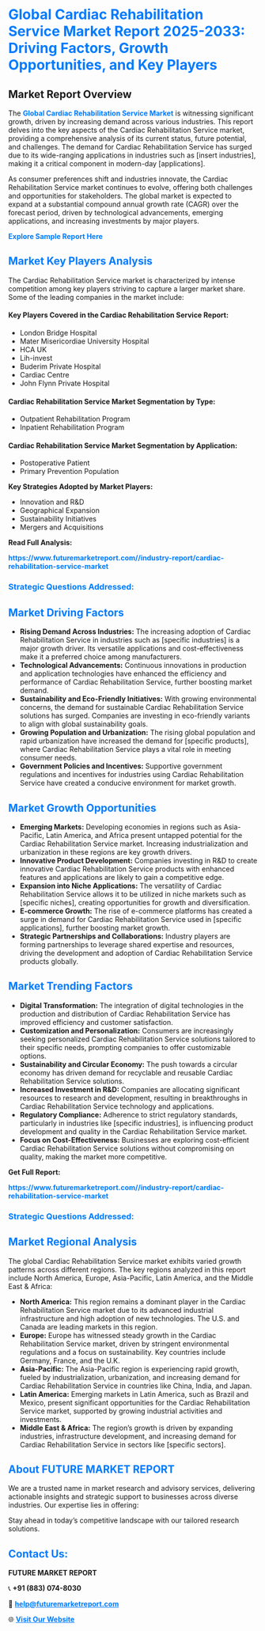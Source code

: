 <h1 style="color: #007BFF;">Global Cardiac Rehabilitation Service Market Report 2025-2033: Driving Factors, Growth Opportunities, and Key Players</h1>

<section id="overview">
<h2>Market Report Overview</h2>
<p>The <a href="https://www.futuremarketreport.com//industry-report/cardiac-rehabilitation-service-market" style="color: #007BFF; text-decoration: none;"><strong>Global Cardiac Rehabilitation Service Market</strong></a> is witnessing significant growth, driven by increasing demand across various industries. This report delves into the key aspects of the Cardiac Rehabilitation Service market, providing a comprehensive analysis of its current status, future potential, and challenges. The demand for Cardiac Rehabilitation Service has surged due to its wide-ranging applications in industries such as [insert industries], making it a critical component in modern-day [applications].</p>
<p>As consumer preferences shift and industries innovate, the Cardiac Rehabilitation Service market continues to evolve, offering both challenges and opportunities for stakeholders. The global market is expected to expand at a substantial compound annual growth rate (CAGR) over the forecast period, driven by technological advancements, emerging applications, and increasing investments by major players.</p>
</section>

<section id="overview">
<p><a href="https://www.futuremarketreport.com//request-sample/reportId=78111" style="color: #007BFF; text-decoration: none;"><strong>Explore Sample Report Here</strong></a></p>
</section>

<section id="key-players">
<h2 style="color: #007BFF;">Market Key Players Analysis</h2>
<p>The Cardiac Rehabilitation Service market is characterized by intense competition among key players striving to capture a larger market share. Some of the leading companies in the market include:</p>
<h4>Key Players Covered in the Cardiac Rehabilitation Service Report:</h4>
<ul><li>London Bridge Hospital</li><li>Mater Misericordiae University Hospital</li><li>HCA UK</li><li>Lih-invest</li><li>Buderim Private Hospital</li><li>Cardiac Centre</li><li>John Flynn Private Hospital</li></ul>
<h4>Cardiac Rehabilitation Service Market Segmentation by Type:</h4>
<ul><li>Outpatient Rehabilitation Program</li><li>Inpatient Rehabilitation Program</li></ul>

<h4>Cardiac Rehabilitation Service Market Segmentation by Application:</h4>
<ul><li>Postoperative Patient</li><li>Primary Prevention Population</li></ul>
<p><strong>Key Strategies Adopted by Market Players:</strong></p>
<ul>
<li>Innovation and R&D</li>
<li>Geographical Expansion</li>
<li>Sustainability Initiatives</li>
<li>Mergers and Acquisitions</li>
</ul>
</section>

<section>
<p><strong>Read Full Analysis: </strong></p><a href="https://www.futuremarketreport.com//industry-report/cardiac-rehabilitation-service-market" style="color: #007BFF; text-decoration: none;"><strong>https://www.futuremarketreport.com//industry-report/cardiac-rehabilitation-service-market</strong></a>
<h3 style="color: #007BFF;">Strategic Questions Addressed:</h3>
</section>

<section id="driving-factors">
<h2 style="color: #007BFF;">Market Driving Factors</h2>
<ul>
<li><strong>Rising Demand Across Industries:</strong> The increasing adoption of Cardiac Rehabilitation Service in industries such as [specific industries] is a major growth driver. Its versatile applications and cost-effectiveness make it a preferred choice among manufacturers.</li>
<li><strong>Technological Advancements:</strong> Continuous innovations in production and application technologies have enhanced the efficiency and performance of Cardiac Rehabilitation Service, further boosting market demand.</li>
<li><strong>Sustainability and Eco-Friendly Initiatives:</strong> With growing environmental concerns, the demand for sustainable Cardiac Rehabilitation Service solutions has surged. Companies are investing in eco-friendly variants to align with global sustainability goals.</li>
<li><strong>Growing Population and Urbanization:</strong> The rising global population and rapid urbanization have increased the demand for [specific products], where Cardiac Rehabilitation Service plays a vital role in meeting consumer needs.</li>
<li><strong>Government Policies and Incentives:</strong> Supportive government regulations and incentives for industries using Cardiac Rehabilitation Service have created a conducive environment for market growth.</li>
</ul>
</section>

<section id="growth-opportunities">
<h2 style="color: #007BFF;">Market Growth Opportunities</h2>
<ul>
<li><strong>Emerging Markets:</strong> Developing economies in regions such as Asia-Pacific, Latin America, and Africa present untapped potential for the Cardiac Rehabilitation Service market. Increasing industrialization and urbanization in these regions are key growth drivers.</li>
<li><strong>Innovative Product Development:</strong> Companies investing in R&D to create innovative Cardiac Rehabilitation Service products with enhanced features and applications are likely to gain a competitive edge.</li>
<li><strong>Expansion into Niche Applications:</strong> The versatility of Cardiac Rehabilitation Service allows it to be utilized in niche markets such as [specific niches], creating opportunities for growth and diversification.</li>
<li><strong>E-commerce Growth:</strong> The rise of e-commerce platforms has created a surge in demand for Cardiac Rehabilitation Service used in [specific applications], further boosting market growth.</li>
<li><strong>Strategic Partnerships and Collaborations:</strong> Industry players are forming partnerships to leverage shared expertise and resources, driving the development and adoption of Cardiac Rehabilitation Service products globally.</li>
</ul>
</section>

<section id="trending-factors">
<h2 style="color: #007BFF;">Market Trending Factors</h2>
<ul>
<li><strong>Digital Transformation:</strong> The integration of digital technologies in the production and distribution of Cardiac Rehabilitation Service has improved efficiency and customer satisfaction.</li>
<li><strong>Customization and Personalization:</strong> Consumers are increasingly seeking personalized Cardiac Rehabilitation Service solutions tailored to their specific needs, prompting companies to offer customizable options.</li>
<li><strong>Sustainability and Circular Economy:</strong> The push towards a circular economy has driven demand for recyclable and reusable Cardiac Rehabilitation Service solutions.</li>
<li><strong>Increased Investment in R&D:</strong> Companies are allocating significant resources to research and development, resulting in breakthroughs in Cardiac Rehabilitation Service technology and applications.</li>
<li><strong>Regulatory Compliance:</strong> Adherence to strict regulatory standards, particularly in industries like [specific industries], is influencing product development and quality in the Cardiac Rehabilitation Service market.</li>
<li><strong>Focus on Cost-Effectiveness:</strong> Businesses are exploring cost-efficient Cardiac Rehabilitation Service solutions without compromising on quality, making the market more competitive.</li>
</ul>
</section>

<section>
<p><strong>Get Full Report: </strong></p><a href="https://www.futuremarketreport.com//industry-report/cardiac-rehabilitation-service-market" style="color: #007BFF; text-decoration: none;"><strong>https://www.futuremarketreport.com//industry-report/cardiac-rehabilitation-service-market</strong></a>
<h3 style="color: #007BFF;">Strategic Questions Addressed:</h3>
</section>


<section id="regional-analysis">
<h2 style="color: #007BFF;">Market Regional Analysis</h2>
<p>The global Cardiac Rehabilitation Service market exhibits varied growth patterns across different regions. The key regions analyzed in this report include North America, Europe, Asia-Pacific, Latin America, and the Middle East & Africa:</p>
<ul>
<li><strong>North America:</strong> This region remains a dominant player in the Cardiac Rehabilitation Service market due to its advanced industrial infrastructure and high adoption of new technologies. The U.S. and Canada are leading markets in this region.</li>
<li><strong>Europe:</strong> Europe has witnessed steady growth in the Cardiac Rehabilitation Service market, driven by stringent environmental regulations and a focus on sustainability. Key countries include Germany, France, and the U.K.</li>
<li><strong>Asia-Pacific:</strong> The Asia-Pacific region is experiencing rapid growth, fueled by industrialization, urbanization, and increasing demand for Cardiac Rehabilitation Service in countries like China, India, and Japan.</li>
<li><strong>Latin America:</strong> Emerging markets in Latin America, such as Brazil and Mexico, present significant opportunities for the Cardiac Rehabilitation Service market, supported by growing industrial activities and investments.</li>
<li><strong>Middle East & Africa:</strong> The region’s growth is driven by expanding industries, infrastructure development, and increasing demand for Cardiac Rehabilitation Service in sectors like [specific sectors].</li>
</ul>
</section>

<footer>
<h2 style="color: #007BFF;">About FUTURE MARKET REPORT</h2>
<p>We are a trusted name in market research and advisory services, delivering actionable insights and strategic support to businesses across diverse industries. Our expertise lies in offering:</p>

<p>Stay ahead in today’s competitive landscape with our tailored research solutions.</p>

<h2 style="color: #007BFF;">Contact Us:</h2>
<p><strong>FUTURE MARKET REPORT</strong></p>
<p>📞 <strong>+91 (883) 074-8030</strong></p>
<p>📧 <strong><a href="mailto:help@futuremarketreport.com" style="color: #007BFF;">help@futuremarketreport.com</a></strong></p>
<p>🌐 <strong><a href="https://www.futuremarketreport.com/" style="color: #007BFF;">Visit Our Website</a></strong></p>
</footer>